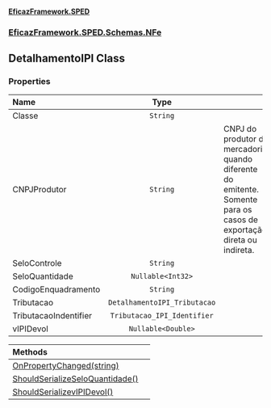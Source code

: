 #### [EficazFramework.SPED](EficazFrameworkSPED.md 'EficazFramework SPED')
### [EficazFramework.SPED.Schemas.NFe](EficazFramework.SPED.Schemas.NFe.md 'EficazFramework.SPED.Schemas.NFe')

## DetalhamentoIPI Class
### Properties

| Name | Type | |
| :--- | :---: | :--- |
| Classe | `String` |  |
| CNPJProdutor | `String` | CNPJ do produtor da mercadoria, quando diferente do emitente.            Somente para os casos de exportação direta ou indireta. |
| SeloControle | `String` |  |
| SeloQuantidade | `Nullable<Int32>` |  |
| CodigoEnquadramento | `String` |  |
| Tributacao | `DetalhamentoIPI_Tributacao` |  |
| TributacaoIndentifier | `Tributacao_IPI_Identifier` |  |
| vIPIDevol | `Nullable<Double>` |  |

| Methods | |
| :--- | :--- |
| [OnPropertyChanged(string)](EficazFramework.SPED.Schemas.NFe/DetalhamentoIPI/OnPropertyChanged(string).md 'EficazFramework.SPED.Schemas.NFe.DetalhamentoIPI.OnPropertyChanged(string)') | |
| [ShouldSerializeSeloQuantidade()](EficazFramework.SPED.Schemas.NFe/DetalhamentoIPI/ShouldSerializeSeloQuantidade().md 'EficazFramework.SPED.Schemas.NFe.DetalhamentoIPI.ShouldSerializeSeloQuantidade()') | |
| [ShouldSerializevIPIDevol()](EficazFramework.SPED.Schemas.NFe/DetalhamentoIPI/ShouldSerializevIPIDevol().md 'EficazFramework.SPED.Schemas.NFe.DetalhamentoIPI.ShouldSerializevIPIDevol()') | |
